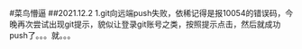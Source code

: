 #菜鸟懵逼
##2021.12.2
1.git向远端push失败，依稀记得是报10054的错误码，今晚再次尝试出现git提示，貌似让登录git账号之类，按照提示点击，然后就成功push了。。。就。。。